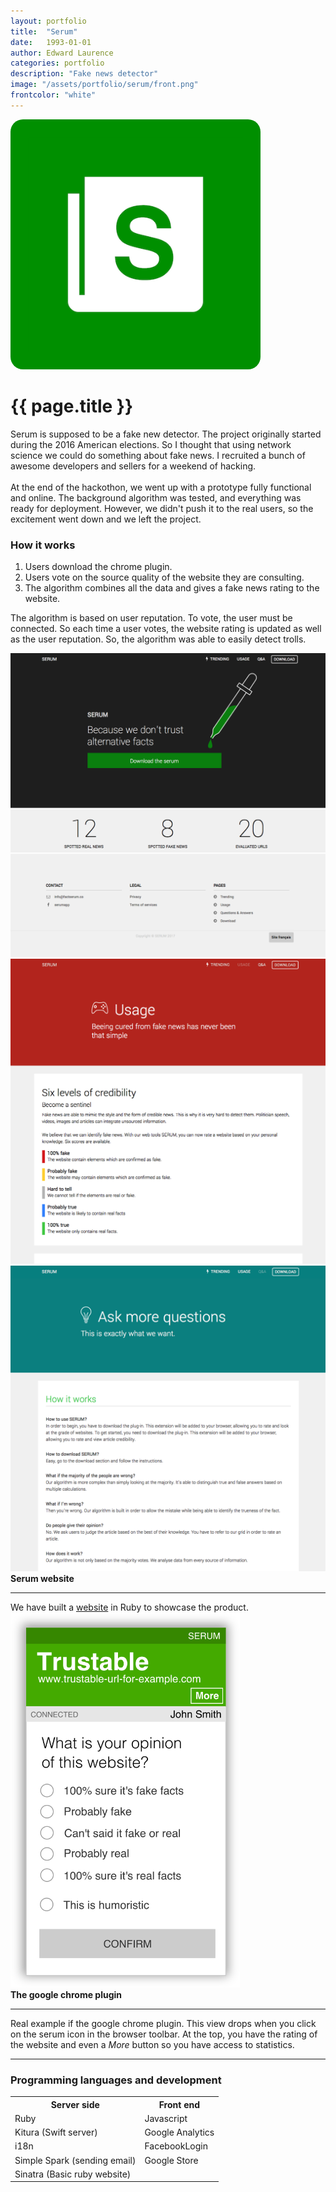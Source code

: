 ```yaml
---
layout: portfolio
title:  "Serum"
date:   1993-01-01
author: Edward Laurence
categories: portfolio
description: "Fake news detector"
image: "/assets/portfolio/serum/front.png"
frontcolor: "white"
---
```


<div class="container">
	<div class="screenshot-image">
		<img src="/assets/portfolio/serum/front.png" class="medium-img with-shadow" style="border-radius: 20px;" >
	</div>
</div>

<div class="wrapper">

<h1>{{ page.title }}</h1>
Serum is supposed to be a fake new detector. The project originally started during the 2016 American elections. So I thought that using network science we could do something about fake news. I recruited a bunch of awesome developers and sellers for a weekend of hacking. 
<br><br>
At the end of the hackothon, we went up with a prototype fully functional and online. The background algorithm was tested, and everything was ready for deployment. However, we didn't push it to the real users, so the excitement went down and we left the project.

<h3>How it works</h3>
<ol>
  <li>Users download the chrome plugin.</li>
  <li>Users vote on the source quality of the website they are consulting.</li>
  <li>The algorithm combines all the data and gives a fake news rating to the website.</li>
</ol>

The algorithm is based on user reputation. To vote, the user must be connected. So each time a user votes, the website rating is updated as well as the user reputation. So, the algorithm was able to easily detect trolls.

</div> <!-- Wrapper -->







<div class="container">

<div class="screenshots-container">
<div class="row">
	<div class="col-sm-6 col-xs-12 screenshot-image ">
		<img class="with-shadow" src="/assets/portfolio/serum/website3.png" >	
	</div>
	<div class="col-sm-6 col-xs-12 screenshot-image ">
		<img class="with-shadow" src="/assets/portfolio/serum/website2.png" >	
	</div>
	<div class="col-sm-6 col-xs-12 screenshot-image ">
		<img class="with-shadow" src="/assets/portfolio/serum/website1.png" >	
	</div>
	<div class="col-sm-6 screenshot-meta">
			<b>Serum website</b>
			<hr class="small-line">
			<span class="screenshot-subtitle">We have built a <a href="http://factserum.co">website</a> in Ruby to showcase the product. </span>
		</div>
</div>
</div>





<div class="screenshots-container">
	<div class="row">
		<div class="col-md-6 screenshot-image">
			<img src="/assets/portfolio/serum/trust-website.png" style="max-height: 600px; width: auto;">	
		</div>
		<div class="col-md-6 screenshot-meta">
			<b>The google chrome plugin</b>
			<hr class="small-line">
			<span class="screenshot-subtitle">Real example if the google chrome plugin. This view drops when you click on the serum icon in the browser toolbar. At the top, you have the rating of the website and even a <i>More</i> button so you have access to statistics. </span>
		</div>
	</div>
</div>

</div><!-- Container -->



<hr>


<div class="wrapper">

<h3>Programming languages and development</h3>
<table cellspacing="0" cellpadding="0" class="table-about">
  <tr>
    <th>Server side</th> <th>Front end</th> 
  </tr>
  <tr>
  	<td>Ruby</td><td>Javascript</td>
  </tr>
  <tr>
  	<td>Kitura (Swift server)</td><td>Google Analytics</td>
  </tr>
  <tr>
  	<td>i18n</td><td>FacebookLogin</td>
  </tr>
  <tr>
  	<td>Simple Spark (sending email)</td><td>Google Store</td>
  </tr>
  <tr>
  	<td>Sinatra (Basic ruby website)</td>
  </tr>
</table>
</div>

